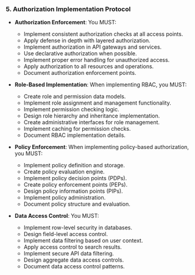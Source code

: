 ### 5. Authorization Implementation Protocol
- **Authorization Enforcement**: You MUST:
  - Implement consistent authorization checks at all access points.
  - Apply defense in depth with layered authorization.
  - Implement authorization in API gateways and services.
  - Use declarative authorization when possible.
  - Implement proper error handling for unauthorized access.
  - Apply authorization to all resources and operations.
  - Document authorization enforcement points.

- **Role-Based Implementation**: When implementing RBAC, you MUST:
  - Create role and permission data models.
  - Implement role assignment and management functionality.
  - Implement permission checking logic.
  - Design role hierarchy and inheritance implementation.
  - Create administrative interfaces for role management.
  - Implement caching for permission checks.
  - Document RBAC implementation details.

- **Policy Enforcement**: When implementing policy-based authorization, you MUST:
  - Implement policy definition and storage.
  - Create policy evaluation engine.
  - Implement policy decision points (PDPs).
  - Create policy enforcement points (PEPs).
  - Design policy information points (PIPs).
  - Implement policy administration.
  - Document policy structure and evaluation.

- **Data Access Control**: You MUST:
  - Implement row-level security in databases.
  - Design field-level access control.
  - Implement data filtering based on user context.
  - Apply access control to search results.
  - Implement secure API data filtering.
  - Design aggregate data access controls.
  - Document data access control patterns.